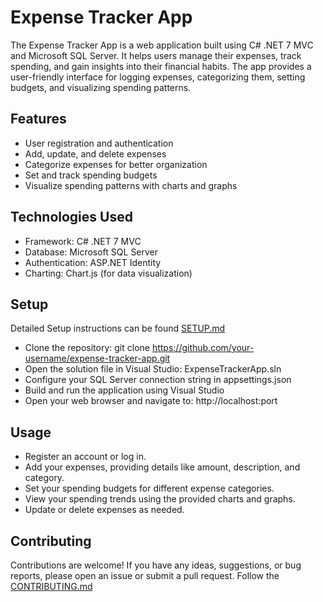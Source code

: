 # Expense Tracker App

The Expense Tracker App is a web application built using C# .NET 7 MVC and Microsoft SQL Server. It helps users manage their expenses, track spending, and gain insights into their financial habits. The app provides a user-friendly interface for logging expenses, categorizing them, setting budgets, and visualizing spending patterns.
## Features

- User registration and authentication
- Add, update, and delete expenses
- Categorize expenses for better organization
- Set and track spending budgets
- Visualize spending patterns with charts and graphs

## Technologies Used

- Framework: C# .NET 7 MVC
- Database: Microsoft SQL Server
- Authentication: ASP.NET Identity
- Charting: Chart.js (for data visualization)

## Setup

Detailed Setup instructions can be found [SETUP.md](SETUP.md)

- Clone the repository: git clone https://github.com/your-username/expense-tracker-app.git
- Open the solution file in Visual Studio: ExpenseTrackerApp.sln
- Configure your SQL Server connection string in appsettings.json
- Build and run the application using Visual Studio
- Open your web browser and navigate to: http://localhost:port

## Usage

- Register an account or log in.
- Add your expenses, providing details like amount, description, and category.
- Set your spending budgets for different expense categories.
- View your spending trends using the provided charts and graphs.
- Update or delete expenses as needed.

## Contributing

Contributions are welcome! If you have any ideas, suggestions, or bug reports, please open an issue or submit a pull request. Follow the [CONTRIBUTING.md](CONTRIBUTING.md)